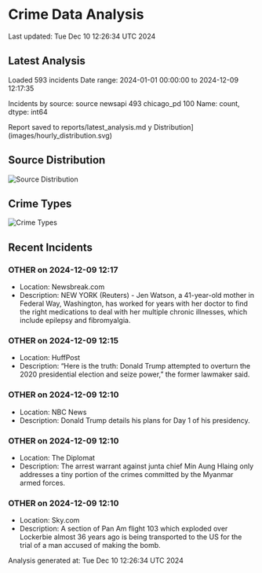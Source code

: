 # Crime Data Analysis
Last updated: Tue Dec 10 12:26:34 UTC 2024

## Latest Analysis

Loaded 593 incidents
Date range: 2024-01-01 00:00:00 to 2024-12-09 12:17:35

Incidents by source:
source
newsapi       493
chicago_pd    100
Name: count, dtype: int64

Report saved to reports/latest_analysis.md
y Distribution](images/hourly_distribution.svg)

## Source Distribution
![Source Distribution](images/source_distribution.svg)

## Crime Types
![Crime Types](images/crime_types.svg)

## Recent Incidents

### OTHER on 2024-12-09 12:17
- Location: Newsbreak.com
- Description: NEW YORK (Reuters) - Jen Watson, a 41-year-old mother in Federal Way, Washington, has worked for years with her doctor to find the right medications to deal with her multiple chronic illnesses, which include epilepsy and fibromyalgia.


### OTHER on 2024-12-09 12:15
- Location: HuffPost
- Description: “Here is the truth: Donald Trump attempted to overturn the 2020 presidential election and seize power,” the former lawmaker said.


### OTHER on 2024-12-09 12:10
- Location: NBC News
- Description: Donald Trump details his plans for Day 1 of his presidency.


### OTHER on 2024-12-09 12:10
- Location: The Diplomat
- Description: The arrest warrant against junta chief Min Aung Hlaing only addresses a tiny portion of the crimes committed by the Myanmar armed forces.


### OTHER on 2024-12-09 12:10
- Location: Sky.com
- Description: A section of Pan Am flight 103 which exploded over Lockerbie almost 36 years ago is being transported to the US for the trial of a man accused of making the bomb.

Analysis generated at: Tue Dec 10 12:26:34 UTC 2024
